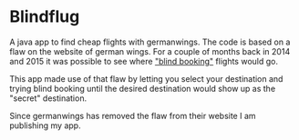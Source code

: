 # Blindflug
A java app to find cheap flights with germanwings. The code is based on a flaw on the website of german wings.
For a couple of months back in 2014 and 2015 it was possible to see where ["blind booking"](https://www.germanwings.com/skysales/BlindBooking.aspx?culture=de-DE) flights would go.

This app made use of that flaw by letting you select your destination and trying blind booking until the desired destination would show up as the "secret" destination.

Since germanwings has removed the flaw from their website I am publishing my app.
